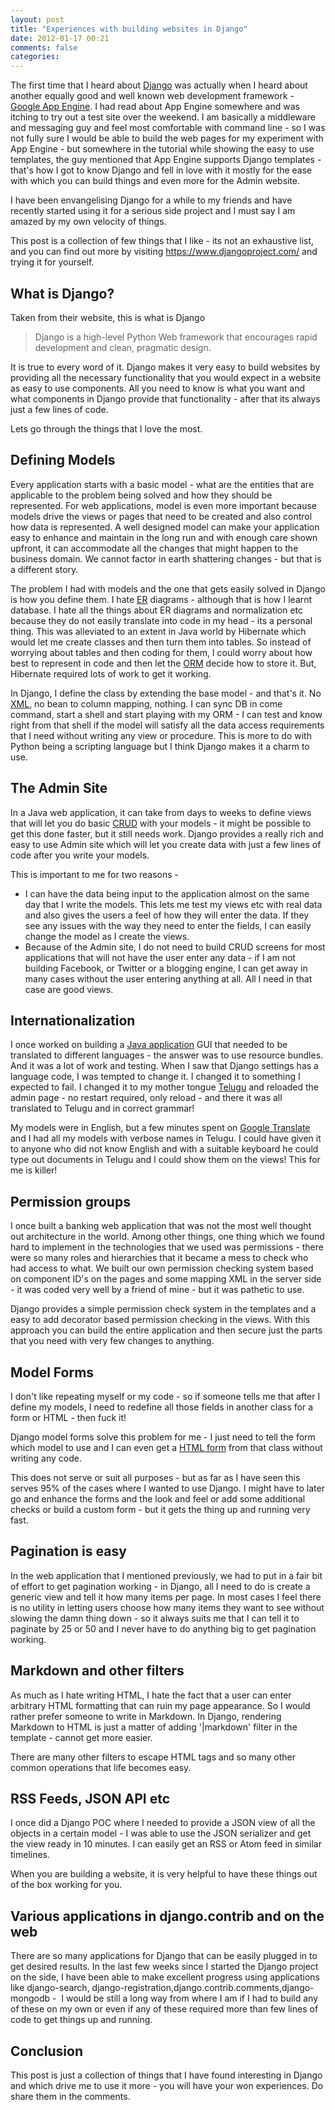 ```yaml
---
layout: post
title: "Experiences with building websites in Django"
date: 2012-01-17 00:21
comments: false
categories:
---
```


The first time that I heard about <a  title="Django (web framework)" href="http://www.djangoproject.com" rel="homepage">Django</a> was actually when I heard about another equally good and well known web development framework - <a  title="Google App Engine" href="http://code.google.com/appengine/" rel="homepage">Google App Engine</a>. I had read about App Engine somewhere and was itching to try out a test site over the weekend. I am basically a middleware and messaging guy and feel most comfortable with command line - so I was not fully sure I would be able to build the web pages for my experiment with App Engine - but somewhere in the tutorial while showing the easy to use templates, the guy mentioned that App Engine supports Django templates - that's how I got to know Django and fell in love with it mostly for the ease with which you can build things and even more for the Admin website.

I have been envangelising Django for a while to my friends and have recently started using it for a serious side project and I must say I am amazed by my own velocity of things.

This post is a collection of few things that I like - its not an exhaustive list, and you can find out more by visiting <a href="https://www.djangoproject.com/">https://www.djangoproject.com/</a> and trying it for yourself.

<!--more-->
<h2><img title="More..." src="https://supercoderz.wordpress.com/wp-includes/js/tinymce/plugins/wordpress/img/trans.gif" alt="" />What is Django?</h2>
Taken from their website, this is what is Django
<blockquote>Django is a high-level Python Web framework that encourages rapid development and clean, pragmatic design.</blockquote>
It is true to every word of it. Django makes it very easy to build websites by providing all the necessary functionality that you would expect in a website as easy to use components. All you need to know is what you want and what components in Django provide that functionality - after that its always just a few lines of code.

Lets go through the things that I love the most.
<h2>Defining Models</h2>
Every application starts with a basic model - what are the entities that are applicable to the problem being solved and how they should be represented. For web applications, model is even more important because models drive the views or pages that need to be created and also control how data is represented. A well designed model can make your application easy to enhance and maintain in the long run and with enough care shown upfront, it can accommodate all the changes that might happen to the business domain. We cannot factor in earth shattering changes - but that is a different story.

The problem I had with models and the one that gets easily solved in Django is how you define them. I hate <a  title="ER" href="http://www.nbc.com/ER/" rel="hulu">ER</a> diagrams - although that is how I learnt database. I hate all the things about ER diagrams and normalization etc because they do not easily translate into code in my head - its a personal thing. This was alleviated to an extent in Java world by Hibernate which would let me create classes and then turn them into tables. So instead of worrying about tables and then coding for them, I could worry about how best to represent in code and then let the <a  title="Object-relational mapping" href="http://en.wikipedia.org/wiki/Object-relational_mapping" rel="wikipedia">ORM</a> decide how to store it. But, Hibernate required lots of work to get it working.

In Django, I define the class by extending the base model - and that's it. No <a  title="XML" href="http://en.wikipedia.org/wiki/XML" rel="wikipedia">XML</a>, no bean to column mapping, nothing. I can sync DB in come command, start a shell and start playing with my ORM - I can test and know right from that shell if the model will satisfy all the data access requirements that I need without writing any view or procedure. This is more to do with Python being a scripting language but I think Django makes it a charm to use.
<h2>The Admin Site</h2>
In a Java web application, it can take from days to weeks to define views that will let you do basic <a  title="Create, read, update and delete" href="http://en.wikipedia.org/wiki/Create%2C_read%2C_update_and_delete" rel="wikipedia">CRUD</a> with your models - it might be possible to get this done faster, but it still needs work. Django provides a really rich and easy to use Admin site which will let you create data with just a few lines of code after you write your models.

This is important to me for two reasons -
<ul>
	<li>I can have the data being input to the application almost on the same day that I write the models. This lets me test my views etc with real data and also gives the users a feel of how they will enter the data. If they see any issues with the way they need to enter the fields, I can easily change the model as I create the views.</li>
	<li>Because of the Admin site, I do not need to build CRUD screens for most applications that will not have the user enter any data - if I am not building Facebook, or Twitter or a blogging engine, I can get away in many cases without the user entering anything at all. All I need in that case are good views.</li>
</ul>
<h2>Internationalization</h2>
I once worked on building a <a  title="Java (software platform)" href="http://www.java.com" rel="homepage">Java application</a> GUI that needed to be translated to different languages - the answer was to use resource bundles. And it was a lot of work and testing. When I saw that Django settings has a language code, I was tempted to change it. I changed it to something I expected to fail. I changed it to my mother tongue <a  title="Telugu language" href="http://en.wikipedia.org/wiki/Telugu_language" rel="wikipedia">Telugu</a> and reloaded the admin page - no restart required, only reload - and there it was all translated to Telugu and in correct grammar!

My models were in English, but a few minutes spent on <a  title="Google Translate" href="http://translate.google.com" rel="homepage">Google Translate</a> and I had all my models with verbose names in Telugu. I could have given it to anyone who did not know English and with a suitable keyboard he could type out documents in Telugu and I could show them on the views! This for me is killer!
<h2>Permission groups</h2>
I once built a banking web application that was not the most well thought out architecture in the world. Among other things, one thing which we found hard to implement in the technologies that we used was permissions - there were so many roles and hierarchies that it became a mess to check who had access to what. We built our own permission checking system based on component ID's on the pages and some mapping XML in the server side - it was coded very well by a friend of mine - but it was pathetic to use.

Django provides a simple permission check system in the templates and a easy to add decorator based permission checking in the views. With this approach you can build the entire application and then secure just the parts that you need with very few changes to anything.
<h2>Model Forms</h2>
I don't like repeating myself or my code - so if someone tells me that after I define my models, I need to redefine all those fields in another class for a form or HTML - then fuck it!

Django model forms solve this problem for me - I just need to tell the form which model to use and I can even get a <a  title="Form (web)" href="http://en.wikipedia.org/wiki/Form_%28web%29" rel="wikipedia">HTML form</a> from that class without writing any code.

This does not serve or suit all purposes - but as far as I have seen this serves 95% of the cases where I wanted to use Django. I might have to later go and enhance the forms and the look and feel or add some additional checks or build a custom form - but it gets the thing up and running very fast.
<h2>Pagination is easy</h2>
In the web application that I mentioned previously, we had to put in a fair bit of effort to get pagination working - in Django, all I need to do is create a generic view and tell it how many items per page. In most cases I feel there is no utility in letting users choose how many items they want to see without slowing the damn thing down - so it always suits me that I can tell it to paginate by 25 or 50 and I never have to do anything big to get pagination working.
<h2>Markdown and other filters</h2>
As much as I hate writing HTML, I hate the fact that a user can enter arbitrary HTML formatting that can ruin my page appearance. So I would rather prefer someone to write in Markdown. In Django, rendering Markdown to HTML is just a matter of adding '|markdown' filter in the template - cannot get more easier.

There are many other filters to escape HTML tags and so many other common operations that life becomes easy.
<h2>RSS Feeds, JSON API etc</h2>
I once did a Django POC where I needed to provide a JSON view of all the objects in a certain model - I was able to use the JSON serializer and get the view ready in 10 minutes. I can easily get an RSS or Atom feed in similar timelines.

When you are building a website, it is very helpful to have these things out of the box working for you.
<h2>Various applications in django.contrib and on the web</h2>
There are so many applications for Django that can be easily plugged in to get desired results. In the last few weeks since I started the Django project on the side, I have been able to make excellent progress using applications like django-search, django-registration,django.contrib.comments,django-mongodb -  I would be still a long way from where I am if I had to build any of these on my own or even if any of these required more than few lines of code to get things up and running.
<h2>Conclusion</h2>
This post is just a collection of things that I have found interesting in Django and which drive me to use it more - you will have your won experiences. Do share them in the comments.